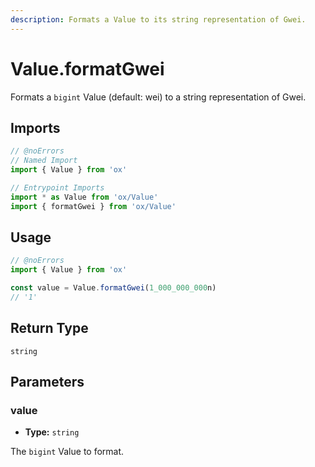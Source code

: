 ```yaml
---
description: Formats a Value to its string representation of Gwei.
---
```


# Value.formatGwei

Formats a `bigint` Value (default: wei) to a string representation of Gwei.

## Imports

```ts twoslash
// @noErrors
// Named Import
import { Value } from 'ox'

// Entrypoint Imports
import * as Value from 'ox/Value'
import { formatGwei } from 'ox/Value'
```

## Usage

```ts twoslash
// @noErrors
import { Value } from 'ox'

const value = Value.formatGwei(1_000_000_000n)
// '1'
```

## Return Type

`string`

## Parameters

### value

- **Type:** `string`

The `bigint` Value to format.

